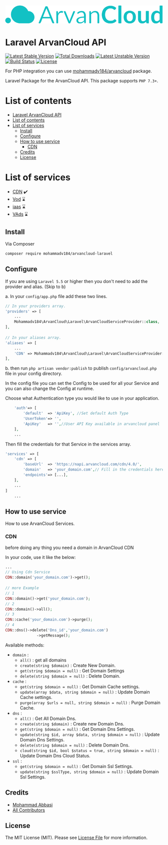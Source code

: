 <p align="center"><img src="resources/images/arvan-logo.svg" alt="ArvanCloud"></p>


# Laravel ArvanCloud API


[![Latest Stable Version](http://poser.pugx.org/mohammadv184/arvancloud-laravel/v)](https://packagist.org/packages/mohammadv184/arvancloud-laravel)
[![Total Downloads](http://poser.pugx.org/mohammadv184/arvancloud-laravel/downloads)](https://packagist.org/packages/mohammadv184/arvancloud-laravel)
[![Latest Unstable Version](http://poser.pugx.org/mohammadv184/arvancloud-laravel/v/unstable)](https://packagist.org/packages/mohammadv184/arvancloud-laravel)
[![Build Status](https://www.travis-ci.com/mohammadv184/arvancloud-laravel.svg?branch=main)](https://www.travis-ci.com/mohammadv184/arvancloud-laravel)
[![License](http://poser.pugx.org/mohammadv184/arvancloud-laravel/license)](https://packagist.org/packages/mohammadv184/arvancloud-laravel)

For PHP integration you can use [mohammadv184/arvancloud](https://github.com/mohammadv184/arvancloud) package.

Laravel Package for the ArvanCloud API.
This package supports `PHP 7.3+`.

# List of contents

- [Laravel ArvanCloud API](#Laravel-ArvanCloud-API)
- [List of contents](#list-of-contents)
- [List of services](#list-of-services)
    - [Install](#install)
    - [Configure](#configure)
    - [How to use service](#how-to-use-service)
        - [CDN](#CDN)
    - [Credits](#credits)
    - [License](#license)

# List of services
- [CDN](https://www.arvancloud.com/en/products/cdn) :heavy_check_mark:
- [Vod](https://www.arvancloud.com/en/products/video-platform) :hourglass:
- [iaas](https://www.arvancloud.com/en/products/cloud-computing) :hourglass:
- [VAds](https://www.arvancloud.com/en/products/video-ads) :hourglass:

## Install

Via Composer

``` bash
composer require mohammadv184/arvancloud-laravel
```
## Configure
If you are using `Laravel 5.5` or higher then you don't need to add the provider and alias. (Skip to b)

a. In your `config/app.php` file add these two lines.

```php
// In your providers array.
'providers' => [
    ...
    Mohammadv184\ArvanCloud\Laravel\ArvanCloudServiceProvider::class,
],

// In your aliases array.
'aliases' => [
    ...
    'CDN' => Mohammadv184\ArvanCloud\Laravel\ArvanCloudServiceProvider::class,
],
```

b. then run `php artisan vendor:publish` to publish `config/arvancloud.php` file in your config directory.

In the config file you can set the Config to be used for all your Service and you can also change the Config at runtime.

Choose what Authentication type you would like to use in your application.

```php
    'auth'=> [
        'default'  => 'ApiKey', //Set default Auth Type
        'UserToken'=> '',
        'ApiKey'   => '',//User API Key available in arvancloud panel
    ],
    ...
```

Then fill the credentials for that Service in the services array.

```php
'services' => [
    'cdn' => [
        'baseUrl'  => 'https://napi.arvancloud.com/cdn/4.0/',
        'domain'   => 'your_domain.com',// Fill in the credentials here.
        'endpoints'=> [...],
    ],
    ...
]
    ...   
```

## How to use service

How to use ArvanCloud Services.

### CDN

before doing any thing you need a domain in ArvanCloud CDN

In your code, use it like the below:

```php
...
// Using Cdn Service
CDN::domain('your_domain.com')->get();

// more Example
// 1
CDN::domain()->get('your_domain.com');
// 2 
CDN::domain()->all();
// 3
CDN::cache('your_domain.com')->purge();
// 4
CDN::dns()->delete('Dns_id','your_domain.com')
              ->getMessage();
```
Available methods:
- `domain` :
  - `all()` : get all domains
  - `create(string $domain)` : Create New Domain.
  - `get(string $domain = null)` : Get Domain Settings
  - `delete(string $domain = null)` : Delete Domain.
- `cache` :
  - `get(string $domain = null)` : Get Domain Cache settings.
  - `update(array $data, string $domain = null)` : Update Domain Cache settings.
  - `purge(array $urls = null, string $domain = null)` : Purge Domain Cache.
- `dns` :
  - `all()` : Get All Domain Dns.
  - `create(string $domain)` : Create new Domain Dns.
  - `get(string $domain = null)` : Get Domain Dns Settings.
  - `update(string $id, array $data, string $domain = null)` : Update Domain Dns Settings.
  - `delete(string $domain = null)` : Delete Domain Dns.
  - `cloud(string $id, bool $status = true, string $domain = null)` : Update Domain Dns Cloud Status.
- `ssl` :
  - `get(string $domain = null)` : Get Domain Ssl Settings.
  - `update(string $sslType, string $domain = null)` : Update Domain Ssl Settings.

## Credits

- [Mohammad Abbasi](https://github.com/mohammadv184)
- [All Contributors](../../contributors)

## License

The MIT License (MIT). Please see [License File](LICENSE) for more information.
